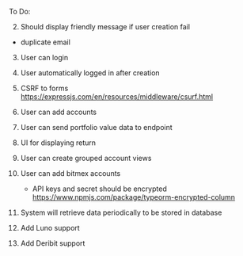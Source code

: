 To Do:

2. Should display friendly message if user creation fail
  - duplicate email
3. User can login
4. User automatically logged in after creation
5. CSRF to forms https://expressjs.com/en/resources/middleware/csurf.html

1. User can add accounts
1. User can send portfolio value data to endpoint
1. UI for displaying return
1. User can create grouped account views
1. User can add bitmex accounts
   - API keys and secret should be encrypted https://www.npmjs.com/package/typeorm-encrypted-column
1. System will retrieve data periodically to be stored in database
1. Add Luno support
1. Add Deribit support
